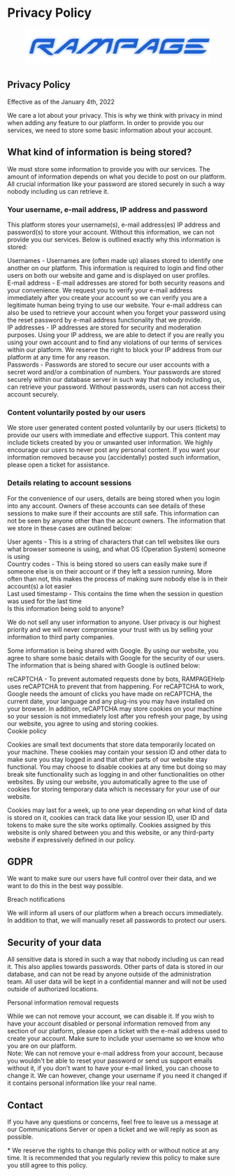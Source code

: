# Privacy Policy

<figure><img src="../.gitbook/assets/Brand_Blue.png" alt=""><figcaption></figcaption></figure>

## Privacy Policy

Effective as of the January 4th, 2022

We care a lot about your privacy. This is why we think with privacy in mind when adding any feature to our platform. In order to provide you our services, we need to store some basic information about your account.

## What kind of information is being stored?

We must store some information to provide you with our services. The amount of information depends on what you decide to post on our platform. All crucial information like your password are stored securely in such a way nobody including us can retrieve it.

### Your username, e-mail address, IP address and password

This platform stores your username(s), e-mail address(es) IP address and password(s) to store your account. Without this information, we can not provide you our services. Below is outlined exactly why this information is stored:

Usernames - Usernames are (often made up) aliases stored to identify one another on our platform. This information is required to login and find other users on both our website and game and is displayed on user profiles.\
E-mail address - E-mail addresses are stored for both security reasons and your convenience. We request you to verify your e-mail address immediately after you create your account so we can verify you are a legitimate human being trying to use our website. Your e-mail address can also be used to retrieve your account when you forget your password using the reset password by e-mail address functionality that we provide.\
IP addresses - IP addresses are stored for security and moderation purposes. Using your IP address, we are able to detect if you are really you using your own account and to find any violations of our terms of services within our platform. We reserve the right to block your IP address from our platform at any time for any reason.\
Passwords - Passwords are stored to secure our user accounts with a secret word and/or a combination of numbers. Your passwords are stored securely within our database server in such way that nobody including us, can retrieve your password. Without passwords, users can not access their account securely.

### Content voluntarily posted by our users

We store user generated content posted voluntarily by our users (tickets) to provide our users with immediate and effective support. This content may include tickets created by you or unwanted user information. We highly encourage our users to never post any personal content. If you want your information removed because you (accidentally) posted such information, please open a ticket for assistance.

### Details relating to account sessions

For the convenience of our users, details are being stored when you login into any account. Owners of these accounts can see details of these sessions to make sure if their accounts are still safe. This information can not be seen by anyone other than the account owners. The information that we store in these cases are outlined below:

User agents - This is a string of characters that can tell websites like ours what browser someone is using, and what OS (Operation System) someone is using\
Country codes - This is being stored so users can easily make sure if someone else is on their account or if they left a session running. More often than not, this makes the process of making sure nobody else is in their account(s) a lot easier\
Last used timestamp - This contains the time when the session in question was used for the last time\
Is this information being sold to anyone?

We do not sell any user information to anyone. User privacy is our highest priority and we will never compromise your trust with us by selling your information to third party companies.

Some information is being shared with Google. By using our website, you agree to share some basic details with Google for the security of our users. The information that is being shared with Google is outlined below:

reCAPTCHA - To prevent automated requests done by bots, RAMPAGEHelp uses reCAPTCHA to prevent that from happening. For reCAPTCHA to work, Google needs the amount of clicks you have made on reCAPTCHA, the current date, your language and any plug-ins you may have installed on your browser. In addition, reCAPTCHA may store cookies on your machine so your session is not immediately lost after you refresh your page, by using our website, you agree to using and storing cookies.\
Cookie policy

Cookies are small text documents that store data temporarily located on your machine. These cookies may contain your session ID and other data to make sure you stay logged in and that other parts of our website stay functional. You may choose to disable cookies at any time but doing so may break site functionality such as logging in and other functionalities on other websites. By using our website, you automatically agree to the use of cookies for storing temporary data which is necessary for your use of our website.

Cookies may last for a week, up to one year depending on what kind of data is stored on it, cookies can track data like your session ID, user ID and tokens to make sure the site works optimally. Cookies assigned by this website is only shared between you and this website, or any third-party website if expressively defined in our policy.

## GDPR

We want to make sure our users have full control over their data, and we want to do this in the best way possible.

Breach notifications

We will inform all users of our platform when a breach occurs immediately. In addition to that, we will manually reset all passwords to protect our users.

## Security of your data

All sensitive data is stored in such a way that nobody including us can read it. This also applies towards passwords. Other parts of data is stored in our database, and can not be read by anyone outside of the administration team. All user data will be kept in a confidential manner and will not be used outside of authorized locations.

Personal information removal requests

While we can not remove your account, we can disable it. If you wish to have your account disabled or personal information removed from any section of our platform, please open a ticket with the e-mail address used to create your account. Make sure to include your username so we know who you are on our platform.\
Note: We can not remove your e-mail address from your account, because you wouldn't be able to reset your password or send us support emails without it, if you don't want to have your e-mail linked, you can choose to change it. We can however, change your username if you need it changed if it contains personal information like your real name.

## Contact

If you have any questions or concerns, feel free to leave us a message at our Communications Server or open a ticket and we will reply as soon as possible.

\* We reserve the rights to change this policy with or without notice at any time. It is recommended that you regularly review this policy to make sure you still agree to this policy.
